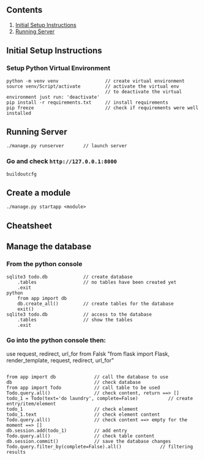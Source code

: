 ## Contents

1. [Initial Setup Instructions](#initial-setup-instructions)
2. [Running Server](#running-server)


## Initial Setup Instructions

### Setup Python Virtual Environment
```buildoutcfg
python -m venv venv                 // create virtual environment
source venv/Script/activate         // activate the virtual env
                                    // to deactivate the virtual environment just run: 'deactivate'
pip install -r requirements.txt     // install requirements
pip freeze                          // check if requirements were well installed
```
## Running Server
```buildoutcfg
./manage.py runserver       // launch server
```
### Go and check `http://127.0.0.1:8000`

```buildoutcfg ```

## Create a module
```buildoutcfg 
./manage.py startapp <module>
```

## Cheatsheet

## Manage the database
### From the python console
```buildoutcfg
sqlite3 todo.db             // create database
    .tables                 // no tables have been created yet
    .exit
python
    from app import db
    db.create_all()         // create tables for the database
    exit()
sqlite3 todo.db             // access to the database
    .tables                 // show the tables
    .exit
```

### Go into the python console then:
use request, redirect, url_for from Falsk
"from flask import Flask, render_template, request, redirect, url_for"
```buildoutcfg

from app import db              // call the database to use
db                              // check database
from app import Todo            // call table to be used
Todo.query.all()                // check content, return ==> []
todo_1 = Todo(text='do laundry', complete=False)           // create entry/item/element
todo_1                          // check element
todo_1.text                     // check element content
Todo.query.all()                // check content ==> empty for the moment ==> []
db.session.add(todo_1)          // add entry
Todo.query.all()                // check table content
db.session.commit()             // save the database changes
Todo.query.filter_by(complete=False).all()              // filtering results
```
